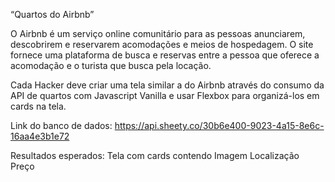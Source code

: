 “Quartos do Airbnb”

O Airbnb é um serviço online comunitário para as pessoas anunciarem, descobrirem e reservarem acomodações e meios de hospedagem. O site fornece uma plataforma de busca e reservas entre a pessoa que oferece a acomodação e o turista que busca pela locação.

Cada Hacker deve criar uma tela similar a do Airbnb através do consumo da API de quartos com Javascript Vanilla e usar Flexbox para organizá-los em cards na tela.

Link do banco de dados: https://api.sheety.co/30b6e400-9023-4a15-8e6c-16aa4e3b1e72

Resultados esperados: 
Tela com cards contendo
Imagem
Localização
Preço
